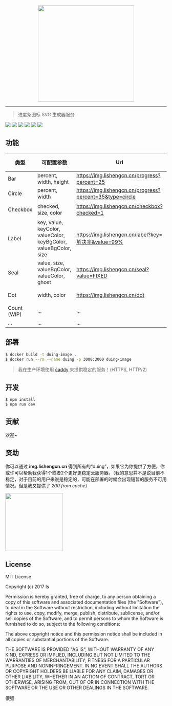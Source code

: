 <div align="center">
  <img src="https://github.com/lishengzxc/duing/blob/master/logo.jpg?raw=true" width="300">
</div>

---

> 进度条图标 SVG 生成器服务

![](https://travis-ci.org/lishengzxc/duing.svg?branch=master)
![](https://codecov.io/gh/lishengzxc/duing/branch/master/graph/badge.svg)
![](https://david-dm.org/lishengzxc/duing/dev-status.svg)
![](https://david-dm.org/lishengzxc/duing.svg)
![](https://img.shields.io/badge/PRs-welcome-ff69b4.svg)
![](https://img.shields.io/badge/license-MIT-blue.svg)

## 功能
| 类型 | 可配置参数 | Url | 预览 |
| ------------- | ------------- | ----- | ----- |
| Bar | percent, width, height | https://img.lishengcn.cn/progress?percent=25 | ![](https://img.lishengcn.cn/progress?percent=25) |
| Circle | percent, width | https://img.lishengcn.cn/progress?percent=35&type=circle | ![](https://img.lishengcn.cn/progress?percent=35&type=circle) |
| Checkbox | checked, size, color | https://img.lishengcn.cn/checkbox?checked=1 | ![](https://img.lishengcn.cn/checkbox?checked=1) ![](https://img.lishengcn.cn/checkbox?checked=1&color=EA6F5A) ![](https://img.lishengcn.cn/checkbox?color=FFBE00) |
| Label | key, value, keyColor, valueColor, keyBgColor, valueBgColor, size | https://img.lishengcn.cn/label?key=解决率&value=99% | ![](https://img.lishengcn.cn/label?key=解决率&value=99%) ![](https://img.lishengcn.cn/label?key=PV&value=12400&keyBgColor=FFBE00) |
| Seal | value, size, valueBgColor, valueColor, ghost | https://img.lishengcn.cn/seal?value=FIXED | ![](https://img.lishengcn.cn/seal?value=FIXED) ![](https://img.lishengcn.cn/seal?value=BUG&valueBgColor=EA6F5A) |
| Dot | width, color | https://img.lishengcn.cn/dot | ![](https://img.lishengcn.cn/dot) ![](https://img.lishengcn.cn/dot?color=EA6F5A) ![](https://img.lishengcn.cn/dot?color=FFBE00) |
| Count (WIP) | ... | ... | ... |
| ... | ... | ... | ... |

## 部署
```bash
$ docker build -t duing-image .
$ docker run --rm --name duing -p 3000:3000 duing-image
```
> 我在生产环境使用 [caddy](https://github.com/mholt/caddy) 来提供稳定的服务！(HTTPS, HTTP/2)

## 开发
```bash
$ npm install
$ npm run dev
```

## 贡献
欢迎~

## 资助
你可以通过 **img.lishengcn.cn** 得到所有的“duing”，如果它为你提供了方便，你或许可以帮助我获得1个或者2个更好更稳定云服务器。（我的意思并不是说目前不稳定，对于目前的用户来说是稳定的，可能在部署的时候会出现短暂的服务不可用情况。但是我又提供了 *200 from cache*）

<img src="https://github.com/lishengzxc/duing/blob/master/qrcode.jpg?raw=true" width="180">

## License
MIT License

Copyright (c) 2017 ls

Permission is hereby granted, free of charge, to any person obtaining a copy
of this software and associated documentation files (the "Software"), to deal
in the Software without restriction, including without limitation the rights
to use, copy, modify, merge, publish, distribute, sublicense, and/or sell
copies of the Software, and to permit persons to whom the Software is
furnished to do so, subject to the following conditions:

The above copyright notice and this permission notice shall be included in all
copies or substantial portions of the Software.

THE SOFTWARE IS PROVIDED "AS IS", WITHOUT WARRANTY OF ANY KIND, EXPRESS OR
IMPLIED, INCLUDING BUT NOT LIMITED TO THE WARRANTIES OF MERCHANTABILITY,
FITNESS FOR A PARTICULAR PURPOSE AND NONINFRINGEMENT. IN NO EVENT SHALL THE
AUTHORS OR COPYRIGHT HOLDERS BE LIABLE FOR ANY CLAIM, DAMAGES OR OTHER
LIABILITY, WHETHER IN AN ACTION OF CONTRACT, TORT OR OTHERWISE, ARISING FROM,
OUT OF OR IN CONNECTION WITH THE SOFTWARE OR THE USE OR OTHER DEALINGS IN THE
SOFTWARE.

很强
